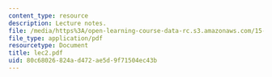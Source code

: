 ```yaml
---
content_type: resource
description: Lecture notes.
file: /media/https%3A/open-learning-course-data-rc.s3.amazonaws.com/15-617-the-law-of-corporate-finance-and-financial-markets-spring-2004/80c68026824ad472ae5d9f71504ec43b_lec2.pdf
file_type: application/pdf
resourcetype: Document
title: lec2.pdf
uid: 80c68026-824a-d472-ae5d-9f71504ec43b
---
```

